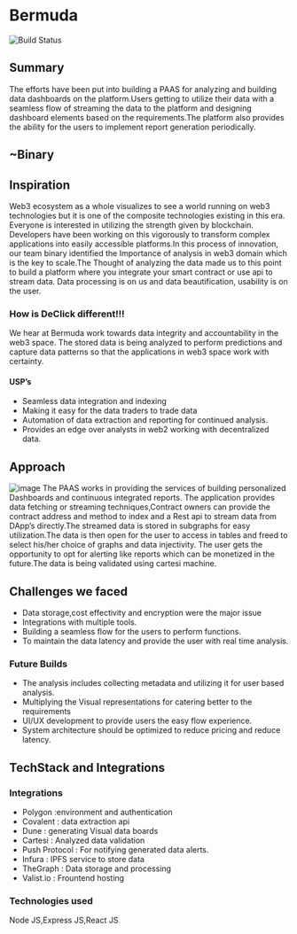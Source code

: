 # Bermuda

![Build Status](https://travis-ci.org/joemccann/dillinger.svg?branch=master)
## Summary
The efforts have been put into building a PAAS for analyzing and building data dashboards on the platform.Users getting to utilize their data with a seamless flow of streaming the data to the platform and designing dashboard elements based on the requirements.The platform also provides the ability for the users to implement report generation periodically.
## ~Binary
## Inspiration
Web3 ecosystem as a whole visualizes to see a world running on web3 technologies but it is one of the composite technologies existing in this era. Everyone is interested in utilizing the strength given by blockchain. Developers have been working on this vigorously to transform complex applications into easily accessible platforms.In this process of innovation, our team binary identified the Importance of analysis in web3 domain which is the key to scale.The Thought of analyzing the data made us to this point to build a platform where you integrate your smart contract or use api to stream data. Data processing is on us and data beautification, usability is on the user.

### How is DeClick different!!!
We hear at Bermuda work towards data integrity and accountability in the web3 space. The stored data is being analyzed to perform predictions and capture data patterns so that the applications in web3 space work with certainty.
#### USP’s
- Seamless data integration and indexing 
- Making it easy for the data traders to trade data
- Automation of data extraction and reporting for continued analysis.
- Provides an edge over analysts in web2 working with decentralized data.
## Approach
![image](https://drive.google.com/uc?export=view&id=12eT6vB9gokYe_6p8aAczVdaI4jxcY8sZ)
The PAAS works in providing the services of building personalized Dashboards and continuous integrated reports. The application provides data fetching or streaming techniques,Contract owners can provide the contract address and method to index and a Rest api to stream data from DApp’s directly.The streamed data is stored in subgraphs for easy utilization.The data is then open for the user to access in tables and freed to select his/her choice of graphs and data injectivity. The user gets the opportunity to opt for alerting like reports which can be monetized in the future.The data is being validated using cartesi machine.
## Challenges we faced 
- Data storage,cost effectivity and encryption were the major issue 
- Integrations with multiple tools.
- Building a seamless flow for the users to perform functions.
- To maintain the data latency and provide the user with real time analysis.

### Future Builds
- The analysis includes collecting metadata and utilizing it for user based analysis.
- Multiplying the Visual representations for catering better to the requirements 
- UI/UX development to provide users the easy flow experience.
- System architecture should be optimized to reduce pricing and reduce latency.

## TechStack and Integrations 
### Integrations 
- Polygon :environment and authentication 
- Covalent : data extraction api
- Dune : generating Visual data boards 
- Cartesi : Analyzed data validation 
- Push Protocol : For notifying generated data alerts. 
- Infura : IPFS service to store data 
- TheGraph : Data storage and processing
- Valist.io : Frountend hosting

### Technologies used 
Node JS,Express JS,React JS

